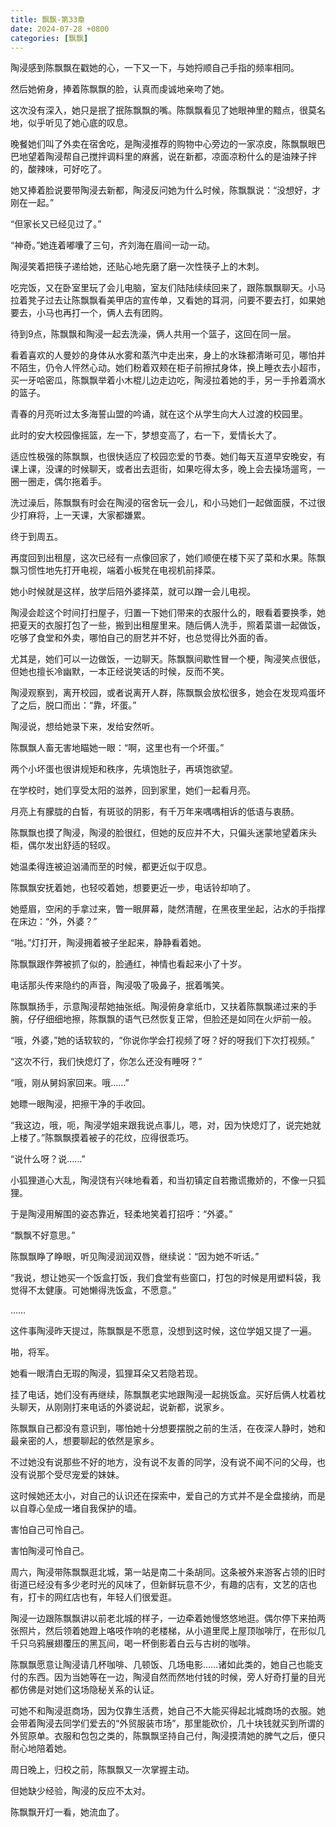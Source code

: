 ```yaml
---
title: 飘飘-第33章
date: 2024-07-28 +0800
categories: [飘飘]
---
```


陶浸感到陈飘飘在戳她的心，一下又一下，与她捋顺自己手指的频率相同。

然后她俯身，捧着陈飘飘的脸，认真而虔诚地亲吻了她。

这次没有深入，她只是抿了抿陈飘飘的嘴。陈飘飘看见了她眼神里的黯点，很莫名地，似乎听见了她心底的叹息。

晚餐她们叫了外卖在宿舍吃，是陶浸推荐的购物中心旁边的一家凉皮，陈飘飘眼巴巴地望着陶浸帮自己搅拌调料里的麻酱，说在新都，凉面凉粉什么的是油辣子拌的，酸辣味，可好吃了。

她又捧着脸说要带陶浸去新都，陶浸反问她为什么时候，陈飘飘说：“没想好，才刚在一起。”

“但家长又已经见过了。”

“神奇。”她连着嘟囔了三句，齐刘海在眉间一动一动。

陶浸笑着把筷子递给她，还贴心地先磨了磨一次性筷子上的木刺。

吃完饭，又在卧室里玩了会儿电脑，室友们陆陆续续回来了，跟陈飘飘聊天。小马拉着凳子过去让陈飘飘看美甲店的宣传单，又看她的耳洞，问要不要去打，如果她要去，小马也再打一个，俩人去有团购。

待到9点，陈飘飘和陶浸一起去洗澡，俩人共用一个篮子，这回在同一层。

看着喜欢的人曼妙的身体从水雾和蒸汽中走出来，身上的水珠都清晰可见，哪怕并不陌生，仍令人怦然心动。她们粉着双颊在柜子前擦拭身体，换上睡衣去小超市，买一牙哈密瓜，陈飘飘举着小木棍儿边走边吃，陶浸拉着她的手，另一手拎着滴水的篮子。

青春的月亮听过太多海誓山盟的吟诵，就在这个从学生向大人过渡的校园里。

此时的安大校园像摇篮，左一下，梦想变高了，右一下，爱情长大了。

适应性极强的陈飘飘，也很快适应了校园恋爱的节奏。她们每天互道早安晚安，有课上课，没课的时候聊天，或者出去逛街，如果吃得太多，晚上会去操场遛弯，一圈一圈走，偶尔拖着手。

洗过澡后，陈飘飘有时会在陶浸的宿舍玩一会儿，和小马她们一起做面膜，不过很少打麻将，上一天课，大家都嫌累。

终于到周五。

再度回到出租屋，这次已经有一点像回家了，她们顺便在楼下买了菜和水果。陈飘飘习惯性地先打开电视，端着小板凳在电视机前择菜。

她小时候就是这样，放学后陪外婆择菜，就可以蹭一会儿电视。

陶浸会趁这个时间打扫屋子，归置一下她们带来的衣服什么的，眼看着要换季，她把夏天的衣服打包了一些，搬到出租屋里来。随后俩人洗手，照着菜谱一起做饭，吃够了食堂和外卖，哪怕自己的厨艺并不好，也总觉得比外面的香。

尤其是，她们可以一边做饭，一边聊天。陈飘飘间歇性冒一个梗，陶浸笑点很低，但她也擅长冷幽默，一本正经说笑话的时候，反而不笑。

陶浸观察到，离开校园，或者说离开人群，陈飘飘会放松很多，她会在发现鸡蛋坏了之后，脱口而出：“靠，坏蛋。”

陶浸说，想给她录下来，发给安然听。

陈飘飘人畜无害地瞄她一眼：“啊，这里也有一个坏蛋。”

两个小坏蛋也很讲规矩和秩序，先填饱肚子，再填饱欲望。

在学校时，她们享受太阳的滋养，回到家里，她们一起看月亮。

月亮上有朦胧的白皙，有斑驳的阴影，有千万年来喁喁相诉的低语与衷肠。

陈飘飘也摸了陶浸，陶浸的脸很红，但她的反应并不大，只偏头迷蒙地望着床头柜，偶尔发出舒适的轻叹。

她温柔得连被迫汹涌而至的时候，都更近似于叹息。

陈飘飘安抚着她，也轻咬着她，想要更近一步，电话铃却响了。

她蹙眉，空闲的手拿过来，瞥一眼屏幕，陡然清醒，在黑夜里坐起，沾水的手指撑在床边：“外，外婆？”

“啪。”灯打开，陶浸拥着被子坐起来，静静看着她。

陈飘飘跟作弊被抓了似的，脸通红，神情也看起来小了十岁。

电话那头传来隐约的声音，陶浸吸了吸鼻子，抿着嘴笑。

陈飘飘扬手，示意陶浸帮她抽张纸。陶浸俯身拿纸巾，又扶着陈飘飘递过来的手腕，仔仔细细地擦，陈飘飘的语气已然恢复正常，但脸还是如同在火炉前一般。

“哦，外婆，”她的话软软的，“你说你学会打视频了呀？好的呀我们下次打视频。”

“这次不行，我们快熄灯了，你怎么还没有睡呀？”

“哦，刚从舅妈家回来。哦……”

她瞟一眼陶浸，把擦干净的手收回。

“我这边，哦，呃，陶浸学姐来跟我说点事儿，嗯，对，因为快熄灯了，说完她就上楼了。”陈飘飘摸着被子的花纹，应得很乖巧。

“说什么呀？说……”

小狐狸道心大乱，陶浸饶有兴味地看着，和当初镇定自若撒谎撒娇的，不像一只狐狸。

于是陶浸用解围的姿态靠近，轻柔地笑着打招呼：“外婆。”

“飘飘不好意思。”

陈飘飘睁了睁眼，听见陶浸润润双唇，继续说：“因为她不听话。”

“我说，想让她买一个饭盒打饭，我们食堂有些窗口，打包的时候是用塑料袋，我觉得不太健康。可她懒得洗饭盒，不愿意。”

……

这件事陶浸昨天提过，陈飘飘是不愿意，没想到这时候，这位学姐又提了一遍。

啪，将军。

她看一眼清白无瑕的陶浸，狐狸耳朵又若隐若现。

挂了电话，她们没有再继续，陈飘飘老实地跟陶浸一起挑饭盒。买好后俩人枕着枕头聊天，从刚刚打来电话的外婆说起，说新都，说家乡。

陈飘飘自己都没有意识到，哪怕她十分想要摆脱之前的生活，在夜深人静时，她和最亲密的人，想要聊起的依然是家乡。

不过她没有说那些不好的地方，没有说不友善的同学，没有说不闻不问的父母，也没有说那个受尽宠爱的妹妹。

这时候她还太小，对自己的认识还在探索中，爱自己的方式并不是全盘接纳，而是以自尊心垒成一堵自我保护的墙。

害怕自己可怜自己。

害怕陶浸可怜自己。

周六，陶浸带陈飘飘逛北城，第一站是南二十条胡同。这条被外来游客占领的旧时街道已经没有多少老时光的风味了，但新鲜玩意不少，有趣的店有，文艺的店也有，打卡的网红店也有，年轻人们很爱逛。

陶浸一边跟陈飘飘讲以前老北城的样子，一边牵着她慢悠悠地逛。偶尔停下来拍两张照片，然后领着她蹬上咯吱作响的老楼梯，从小道里爬上屋顶咖啡厅，在形似几千只乌鸦展翅覆压的黑瓦间，喝一杯倒影着白云与古树的咖啡。

陈飘飘愿意让陶浸请几杯咖啡、几顿饭、几场电影……诸如此类的，她自己也能支付的东西。因为当她等在一边，陶浸自然而然地付钱的时候，旁人好奇打量的目光都仿佛是对她们这场隐秘关系的认证。

可她不和陶浸逛商场，因为仅靠生活费，她自己不大能买得起北城商场的衣服。她会带着陶浸去同学们爱去的“外贸服装市场”，那里能砍价，几十块钱就买到所谓的外贸原单。衣服和包包之类的，陈飘飘坚持自己付，陶浸摸清她的脾气之后，便只耐心地陪着她。

周日晚上，归校之前，陈飘飘又一次掌握主动。

但她缺少经验，陶浸的反应不太对。

陈飘飘开灯一看，她流血了。

